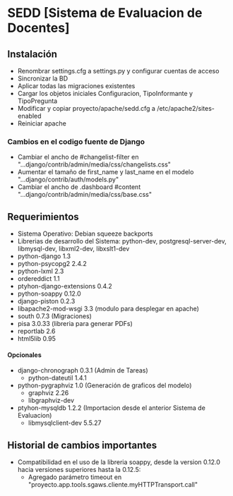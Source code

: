 SEDD [Sistema de Evaluacion de Docentes]
=========================================


Instalación
------------------------------------------------------------------

 - Renombrar settings.cfg a settings.py y configurar cuentas de acceso
 - Sincronizar la BD
 - Aplicar todas las migraciones existentes
 - Cargar los objetos iniciales Configuracion, TipoInformante y TipoPregunta
 - Modificar y copiar proyecto/apache/sedd.cfg a /etc/apache2/sites-enabled 
 - Reiniciar apache

### Cambios en el codigo fuente de Django
 * Cambiar el ancho de #changelist-filter en "...django/contrib/admin/media/css/changelists.css"
 * Aumentar el tamaño de first_name y last_name en el modelo "...django/contrib/auth/models.py"
 * Cambiar el ancho de .dashboard #content "...django/contrib/admin/media/css/base.css"

Requerimientos
-------------------------------------------------------------------
 * Sistema Operativo: Debian squeeze backports
 * Librerias de desarrollo del Sistema:
   python-dev, postgresql-server-dev, libmysql-dev, libxml2-dev, libxslt1-dev 
 * python-django 1.3
 * python-psycopg2 2.4.2
 * python-lxml 2.3
 * ordereddict 1.1
 * ptyhon-django-extensions 0.4.2
 * python-soappy 0.12.0
 * django-piston 0.2.3
 * libapache2-mod-wsgi 3.3	(modulo para desplegar en apache)
 * south 0.7.3          	(Migraciones)
 * pisa 3.0.33				(libreria para generar PDFs)
 * reportlab 2.6
 * html5lib 0.95

#### Opcionales 

 * django-chronograph 0.3.1 (Admin de Tareas)
   - python-dateutil 1.4.1    
 * python-pygraphviz 1.0    (Generación de graficos del modelo)
   - graphviz 2.26   	    
   - libgraphviz-dev
 * ptyhon-mysqldb 1.2.2	    (Importacion desde el anterior Sistema de Evaluacion)
   - libmysqlclient-dev 5.5.27
   

Historial de cambios importantes
-------------------------------------------------------------------

 * Compatibilidad en el uso de la libreria soappy, desde la version 0.12.0 hacia versiones superiores hasta la 0.12.5:
   - Agregado parámetro timeout en "proyecto.app.tools.sgaws.cliente.myHTTPTransport.call"
